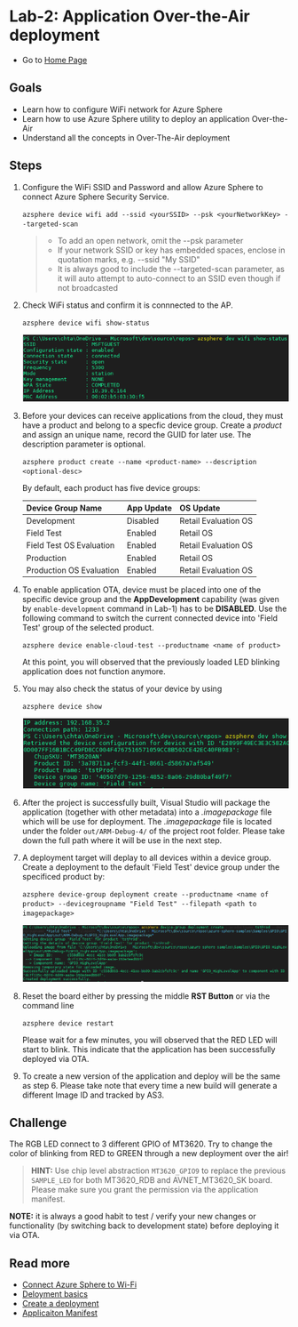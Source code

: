 # Lab-2: Application Over-the-Air deployment

- Go to [Home Page](README.md)

## Goals

- Learn how to configure WiFi network for Azure Sphere
- Learn how to use Azure Sphere utility to deploy an application Over-the-Air
- Understand all the concepts in Over-The-Air deployment
  
## Steps 

1. Configure the WiFi SSID and Password and allow Azure Sphere to connect Azure Sphere Security Service.
   
   `azsphere device wifi add --ssid <yourSSID> --psk <yourNetworkKey> --targeted-scan`
   
   > - To add an open network, omit the --psk parameter
   > - If your network SSID or key has embedded spaces, enclose in quotation marks, e.g. --ssid "My SSID"
   > - It is always good to include the --targeted-scan parameter, as it will auto attempt to auto-connect to an SSID even though if not broadcasted 

2. Check WiFi status and confirm it is connnected to the AP.
   
   `azsphere device wifi show-status`

    ![](../img/lab-2/show-wifi-status.png)
    
3. Before your devices can receive applications from the cloud, they must have a product and belong to a specfic device group. Create a *product* and assign an unique name, record the GUID for later use. The description parameter is optional. 

   `azsphere product create --name <product-name> --description <optional-desc>`

    By default, each product has five device groups: 

    |  Device Group Name       | App Update  | OS Update | 
    |  ----------------        | ----------  | --------- | 
    | Development              | Disabled    | Retail Evaluation OS |
    | Field Test               | Enabled     | Retail OS |
    | Field Test OS Evaluation | Enabled     | Retail Evaluation OS |
    | Production               | Enabled     | Retail OS |
    | Production OS Evaluation | Enabled     | Retail Evaluation OS |

4. To enable application OTA, device must be placed into one of the specific device group and the **AppDevelopment** capability (was given by `enable-development` command in Lab-1) has to be **DISABLED**. Use the following command to switch the current connected device into 'Field Test' group of the selected product.
   
    `azsphere device enable-cloud-test --productname <name of product>`

   At this point, you will observed that the previously loaded LED blinking application does not function anymore.

5. You may also check the status of your device by using 
   
	`azsphere device show`
	
	![](../img/lab-2/dev_show.png)

6. After the project is successfully built, Visual Studio will package the application (together with other metadata) into a *.imagepackage* file which will be use for deployment. The *.imagepackage* file is located under the folder `out/ARM-Debug-4/` of the project root folder. Please take down the full path where it will be use in the next step.

7. A deployment target will deplay to all devices within a device group. Create a deployment to the default 'Field Test' device group under the specificed product by:

    `azsphere device-group deployment create --productname <name of product> --devicegroupname "Field Test" --filepath <path to imagepackage>`
	
	![](../img/lab-2/deployment_status.png)

8. Reset the board either by pressing the middle **RST Button** or via the command line 
	
	`azsphere device restart`

   Please wait for a few minutes, you will observed that the RED LED will start to blink.  This indicate that the application has been successfully deployed via OTA.

9. To create a new version of the application and deploy will be the same as step 6. Please take note that every time a new build will generate a different Image ID and tracked by AS3. 
    
## Challenge

The RGB LED connect to 3 different GPIO of MT3620. Try to change the color of blinking from RED to GREEN through a new deployment over the air!

> **HINT:** Use chip level abstraction `MT3620_GPIO9` to replace the previous `SAMPLE_LED` for both MT3620_RDB and AVNET_MT3620_SK board.  Please make sure you grant the permission via the application manifest.

**NOTE:** it is always a good habit to test / verify your new changes or functionality (by switching back to development state) before deploying it via OTA.

## Read more
- [Connect Azure Sphere to Wi-Fi](https://docs.microsoft.com/en-us/azure-sphere/network/wifi-including-ble)
- [Deloyment basics](https://docs.microsoft.com/en-us/azure-sphere/deployment/deployment-concepts)
- [Create a deployment](https://docs.microsoft.com/en-us/azure-sphere/deployment/create-a-deployment)
- [Applicaiton Manifest](https://docs.microsoft.com/en-us/azure-sphere/app-development/app-manifest)
